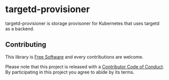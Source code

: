 # targetd-provisioner

targetd-provisioner is storage provisoner for Kubernetes that uses targetd as a
backend.

## Contributing

This library is [Free Software](LICENCE) and every contributions are welcome.

Please note that this project is released with a [Contributor Code of
Conduct](CODE_OF_CONDUCT.md). By participating in this project you agree to
abide by its terms.
